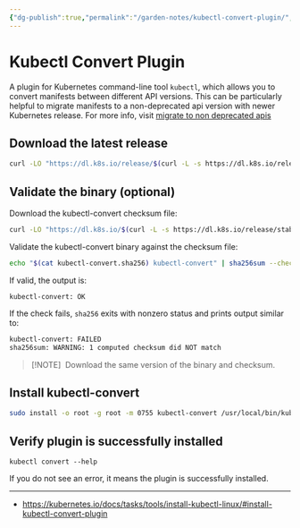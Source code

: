```yaml
---
{"dg-publish":true,"permalink":"/garden-notes/kubectl-convert-plugin/","tags":["note","seedling"],"created":"2023-01-30T14:31:00","updated":"2024-11-29T14:51"}
---
```


# Kubectl Convert Plugin

A plugin for Kubernetes command-line tool `kubectl`, which allows you to convert manifests between different API versions. This can be particularly helpful to migrate manifests to a non-deprecated api version with newer Kubernetes release. For more info, visit [migrate to non deprecated apis](https://kubernetes.io/docs/reference/using-api/deprecation-guide/#migrate-to-non-deprecated-apis)

## Download the latest release
 
```bash
curl -LO "https://dl.k8s.io/release/$(curl -L -s https://dl.k8s.io/release/stable.txt)/bin/linux/amd64/kubectl-convert"
```

## Validate the binary (optional)

Download the kubectl-convert checksum file: 


```bash
curl -LO "https://dl.k8s.io/$(curl -L -s https://dl.k8s.io/release/stable.txt)/bin/linux/amd64/kubectl-convert.sha256"
```


Validate the kubectl-convert binary against the checksum file:

```bash
echo "$(cat kubectl-convert.sha256) kubectl-convert" | sha256sum --check
```
 
If valid, the output is:

```console
kubectl-convert: OK
```

If the check fails, `sha256` exits with nonzero status and prints output similar to:

```bash
kubectl-convert: FAILED
sha256sum: WARNING: 1 computed checksum did NOT match
```

>[!NOTE] 
>Download the same version of the binary and checksum.
 
## Install kubectl-convert

```bash
sudo install -o root -g root -m 0755 kubectl-convert /usr/local/bin/kubectl-convert
```

## Verify plugin is successfully installed

```shell
kubectl convert --help
```

If you do not see an error, it means the plugin is successfully installed.

---
- https://kubernetes.io/docs/tasks/tools/install-kubectl-linux/#install-kubectl-convert-plugin


